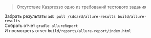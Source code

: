 > Отсутствие Kaspresso одно из требований тестового задания  

Забрать результаты ```adb pull /sdcard/allure-results build/allure-results```  
Собрать отчет ```gradle allureReport```  
И посмотреть отчет ```build/reports/allure-report/index.html```  